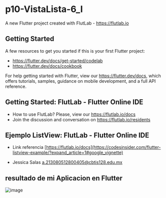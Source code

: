 # p10-VistaLista-6_I

A new Flutter project created with FlutLab - https://flutlab.io

## Getting Started

A few resources to get you started if this is your first Flutter project:

- https://flutter.dev/docs/get-started/codelab
- https://flutter.dev/docs/cookbook

For help getting started with Flutter, view our
https://flutter.dev/docs, which offers tutorials,
samples, guidance on mobile development, and a full API reference.

## Getting Started: FlutLab - Flutter Online IDE

- How to use FlutLab? Please, view our https://flutlab.io/docs
- Join the discussion and conversation on https://flutlab.io/residents

## Ejemplo ListView: FlutLab - Flutter Online IDE

- Link referencia [https://flutlab.io/docs](https://codesinsider.com/flutter-listview-example/?expand_article=1#google_vignette)

- Jessica Salas a.213080512800405@cbtis128.edu.mx

## resultado de mi Aplicacion en Flutter
![image](https://github.com/estrellapopo123/p10-AppList-6I/assets/144378353/031598da-329a-4434-b00b-7f954cef0005)


